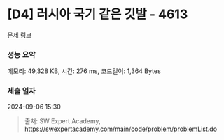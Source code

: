 # [D4] 러시아 국기 같은 깃발 - 4613 

[문제 링크](https://swexpertacademy.com/main/code/problem/problemDetail.do?contestProbId=AWQl9TIK8qoDFAXj) 

### 성능 요약

메모리: 49,328 KB, 시간: 276 ms, 코드길이: 1,364 Bytes

### 제출 일자

2024-09-06 15:30



> 출처: SW Expert Academy, https://swexpertacademy.com/main/code/problem/problemList.do